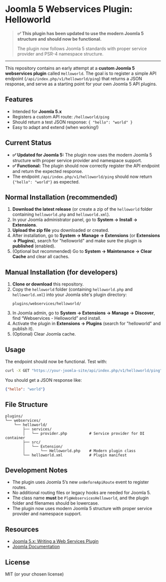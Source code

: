# Joomla 5 Webservices Plugin: Helloworld

> **✅ This plugin has been updated to use the modern Joomla 5 structure and should now be functional.**
>  
> The plugin now follows Joomla 5 standards with proper service provider and PSR-4 namespace structure.

---

This repository contains an early attempt at a **custom Joomla 5 webservices plugin** called `Helloworld`. The goal is to register a simple API endpoint (`/api/index.php/v1/helloworld/ping`) that returns a JSON response, and serve as a starting point for your own Joomla 5 API plugins.

## Features

- Intended for **Joomla 5.x**
- Registers a custom API route: `/helloworld/ping`
- Should return a test JSON response: `{ "hello": "world" }`
- Easy to adapt and extend (when working!)

## Current Status

- **✅ Updated for Joomla 5:** The plugin now uses the modern Joomla 5 structure with proper service provider and namespace support.
- **✅ Functional:** The plugin should now correctly register the API endpoint and return the expected response.
- The endpoint `/api/index.php/v1/helloworld/ping` should now return `{"hello": "world"}` as expected.

## Normal Installation (recommended)

1. **Download the latest release** (or create a zip of the `helloworld` folder containing `helloworld.php` and `helloworld.xml`).
2. In your Joomla administrator panel, go to **System → Install → Extensions**.
3. **Upload the zip file** you downloaded or created.
4. After installation, go to **System → Manage → Extensions** (or **Extensions → Plugins**), search for "helloworld" and make sure the plugin is **published** (enabled).
5. (Optional but recommended) Go to **System → Maintenance → Clear Cache** and clear all caches.

## Manual Installation (for developers)

1. **Clone or download** this repository.
2. Copy the `helloworld` folder (containing `helloworld.php` and `helloworld.xml`) into your Joomla site's plugin directory:  
   ```
   plugins/webservices/helloworld/
   ```
3. In Joomla admin, go to **System → Extensions → Manage → Discover**, find “Webservices - Helloworld” and install.
4. Activate the plugin in **Extensions → Plugins** (search for "helloworld" and publish it).
5. (Optional) Clear Joomla cache.

## Usage

The endpoint should now be functional. Test with:

```bash
curl -X GET "https://your-joomla-site/api/index.php/v1/helloworld/ping"
```

You should get a JSON response like:
```json
{"hello": "world"}
```

## File Structure

```
plugins/
└── webservices/
    └── helloworld/
        ├── services/
        │   └── provider.php          # Service provider for DI container
        ├── src/
        │   └── Extension/
        │       └── Helloworld.php    # Modern plugin class
        └── helloworld.xml            # Plugin manifest
```

## Development Notes

- The plugin uses Joomla 5’s new `onBeforeApiRoute` event to register routes.
- No additional routing files or legacy hooks are needed for Joomla 5.
- The class name **must** be `PlgWebservicesHelloworld`, and the plugin folder and filenames should be lowercase.
- The plugin now uses modern Joomla 5 structure with proper service provider and namespace support.

## Resources

- [Joomla 5.x: Writing a Web Services Plugin](https://docs.joomla.org/J5.x:Writing_a_Web_Services_Plugin)
- [Joomla Documentation](https://docs.joomla.org/)

## License

MIT (or your chosen license)
